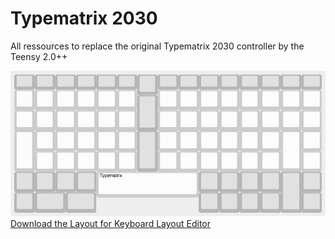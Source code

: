 # Typematrix 2030

All ressources to replace the original Typematrix 2030 controller by the Teensy 2.0++

![Layout](keyboard-layout.png)
[Download the Layout for Keyboard Layout Editor](keyboard-layout.json)
